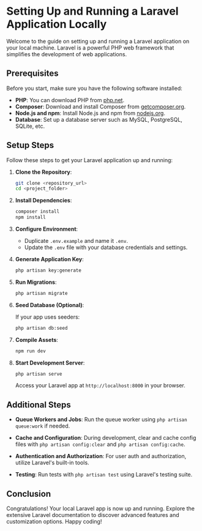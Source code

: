 # Setting Up and Running a Laravel Application Locally

Welcome to the guide on setting up and running a Laravel application on your local machine. Laravel is a powerful PHP web framework that simplifies the development of web applications.

## Prerequisites

Before you start, make sure you have the following software installed:

- **PHP**: You can download PHP from [php.net](https://www.php.net/downloads.php).
- **Composer**: Download and install Composer from [getcomposer.org](https://getcomposer.org/download/).
- **Node.js and npm**: Install Node.js and npm from [nodejs.org](https://nodejs.org/).
- **Database**: Set up a database server such as MySQL, PostgreSQL, SQLite, etc.

## Setup Steps

Follow these steps to get your Laravel application up and running:

1. **Clone the Repository**:

    ```bash
    git clone <repository_url>
    cd <project_folder>
    ```

2. **Install Dependencies**:

    ```bash
    composer install
    npm install
    ```

3. **Configure Environment**:

    - Duplicate `.env.example` and name it `.env`.
    - Update the `.env` file with your database credentials and settings.

4. **Generate Application Key**:

    ```bash
    php artisan key:generate
    ```

5. **Run Migrations**:

    ```bash
    php artisan migrate
    ```

6. **Seed Database (Optional)**:

    If your app uses seeders:
    ```bash
    php artisan db:seed
    ```

7. **Compile Assets**:

    ```bash
    npm run dev
    ```

8. **Start Development Server**:

    ```bash
    php artisan serve
    ```

    Access your Laravel app at `http://localhost:8000` in your browser.

## Additional Steps

- **Queue Workers and Jobs**: Run the queue worker using `php artisan queue:work` if needed.

- **Cache and Configuration**: During development, clear and cache config files with `php artisan config:clear` and `php artisan config:cache`.

- **Authentication and Authorization**: For user auth and authorization, utilize Laravel's built-in tools.

- **Testing**: Run tests with `php artisan test` using Laravel's testing suite.

## Conclusion

Congratulations! Your local Laravel app is now up and running. Explore the extensive Laravel documentation to discover advanced features and customization options. Happy coding!
